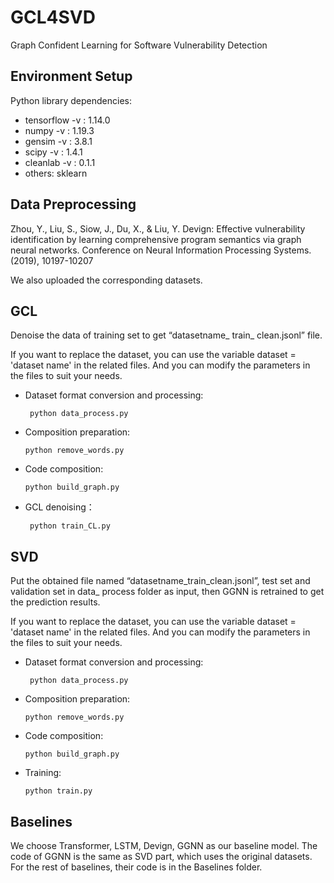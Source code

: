 # GCL4SVD
Graph Confident Learning for Software Vulnerability Detection

## Environment Setup
Python library dependencies:

* tensorflow -v : 1.14.0
* numpy -v : 1.19.3
* gensim -v : 3.8.1
* scipy -v : 1.4.1
* cleanlab -v : 0.1.1
* others: sklearn

## Data Preprocessing
Zhou, Y., Liu, S., Siow, J., Du, X., \& Liu, Y. Devign: Effective vulnerability identification by learning comprehensive program semantics via graph neural networks. Conference on Neural Information Processing Systems. (2019), 10197-10207

We also uploaded the corresponding datasets.
## GCL
Denoise the data of training set to get “datasetname_ train_ clean.jsonl” file.

If you want to replace the dataset, you can use the variable dataset = 'dataset name' in the related files. And you can modify the parameters in the files to suit your needs.
* Dataset format conversion and processing: 

  ```
   python data_process.py
  ```
 
* Composition preparation:

   ```
   python remove_words.py
  ```
  
* Code composition:

  ```
  python build_graph.py
  ```
  
* GCL denoising：
  
  ```
   python train_CL.py
  ```
  
## SVD
Put the obtained file named “datasetname_train_clean.jsonl”, test set and validation set in data_ process folder as input, then GGNN is retrained to get the prediction results.

If you want to replace the dataset, you can use the variable dataset = 'dataset name' in the related files. And you can modify the parameters in the files to suit your needs.
* Dataset format conversion and processing:

  ```
   python data_process.py
  ```
  
* Composition preparation:

  ```
  python remove_words.py
  ```
  
* Code composition:
    
   ```
  python build_graph.py
  ```
  
* Training:

  ```
  python train.py
  ```
  
## Baselines
We choose Transformer, LSTM, Devign, GGNN as our baseline model. The code of GGNN is the same as SVD part, which uses the original datasets. For the rest of baselines, their code is in the Baselines folder.
